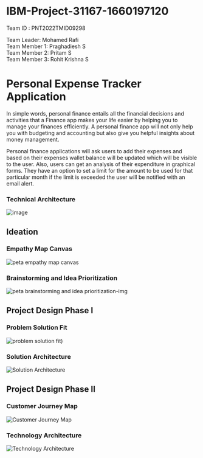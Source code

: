 # IBM-Project-31167-1660197120

Team ID : PNT2022TMID09298

Team Leader: Mohamed Rafi  
Team Member 1: Praghadiesh S  
Team Member 2: Pritam S  
Team Member 3: Rohit Krishna S  

# Personal Expense Tracker Application


In simple words, personal finance entails all the financial decisions and activities that a Finance app makes your life easier by helping you to manage your finances efficiently. A personal finance app will not only help you with budgeting and accounting but also give you helpful insights about money management.

Personal finance applications will ask users to add their expenses and based on their expenses wallet balance will be updated which will be visible to the user.  Also, users can get an analysis of their expenditure in graphical forms. They have an option to set a limit for the amount to be used for that particular month if the limit is exceeded the user will be notified with an email alert.

### Technical Architecture
![image](https://user-images.githubusercontent.com/69385943/195766284-5c376a08-ebfb-45d1-a52b-7ffd4d22350b.png)

## Ideation

### Empathy Map Canvas
![peta empathy map canvas](https://user-images.githubusercontent.com/69385943/196038102-98a9ffae-b320-4077-8522-b1731547c03b.png)

### Brainstorming and Idea Prioritization
![peta brainstorming and idea prioritization-img](https://user-images.githubusercontent.com/69385943/196038151-f68a5c8b-786e-481f-945e-910cd8d70a47.png)

## Project Design Phase I

### Problem Solution Fit
![problem solution fit](https://user-images.githubusercontent.com/85453650/202851686-17f7f76c-a995-4ccb-bb96-440741a2fed5.jpg))

### Solution Architecture
![Solution Architecture](https://user-images.githubusercontent.com/85453650/202856909-73ca8331-55ee-412d-bb6e-5691bc64c37e.png)

## Project Design Phase II

### Customer Journey Map 
![Customer Journey Map](https://user-images.githubusercontent.com/69385943/196110775-754e635e-cf7b-42fd-b879-5ec248f8b014.jpg)

### Technology Architecture
![Technology Architecture](https://user-images.githubusercontent.com/85453650/202856945-2bd0c1ed-7cf2-4b2f-85a5-81a149ea342c.png)
